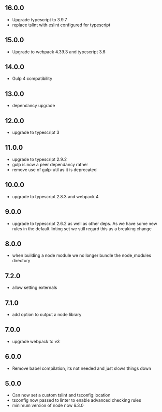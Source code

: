 ## 16.0.0

* Upgrade typescript to 3.9.7
* replace tslint with eslint configured for typescript

## 15.0.0

* Upgrade to webpack 4.39.3 and typescript 3.6

## 14.0.0

* Gulp 4 compatibility

## 13.0.0

* dependancy upgrade

## 12.0.0

* upgrade to typescript 3

## 11.0.0

* upgrade to typescript 2.9.2
* gulp is now a peer dependancy rather
* remove use of gulp-util as it is deprecated

## 10.0.0

* upgrade to typescript 2.8.3 and webpack 4

## 9.0.0

* upgrade to typescript 2.6.2 as well as other deps. As we have some new rules in the default linting set we still regard this as a breaking change

## 8.0.0

* when building a node module we no longer bundle the node_modules directory

## 7.2.0

* allow setting externals

## 7.1.0

* add option to output a node library

## 7.0.0 

* upgrade webpack to v3

## 6.0.0

* Remove babel compilation, its not needed and just slows things down

## 5.0.0

* Can now set a custom tslint and tsconfig location
* tsconfig now passed to linter to enable advanced checking rules
* minimum version of node now 6.3.0